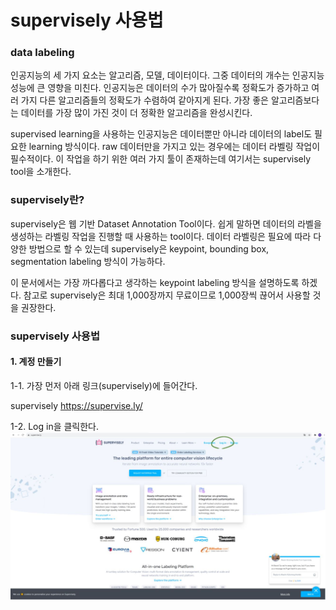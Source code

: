 # supervisely 사용법      


### data labeling

인공지능의 세 가지 요소는 알고리즘, 모델, 데이터이다. 그중 데이터의 개수는 인공지능 성능에 큰 영향을 미친다.
인공지능은 데이터의 수가 많아질수록 정확도가 증가하고 여러 가지 다른 알고리즘들의 정확도가 수렴하여 같아지게 된다.
가장 좋은 알고리즘보다는 데이터를 가장 많이 가진 것이 더 정확한 알고리즘을 완성시킨다.

supervised learning을 사용하는 인공지능은 데이터뿐만 아니라 데이터의 label도 필요한 learning 방식이다. raw 데이터만을 가지고 있는 경우에는 데이터 라벨링 작업이
필수적이다. 이 작업을 하기 위한 여러 가지 툴이 존재하는데 여기서는 supervisely tool을 소개한다.



### supervisely란?

supervisely은 웹 기반 Dataset Annotation Tool이다. 쉽게 말하면 데이터의 라벨을 생성하는 라벨링 작업을 진행할 때 사용하는 tool이다. 데이터 라벨링은 필요에 따라 다양한 방법으로 할 수 있는데 supervisely은 keypoint, bounding box, segmentation labeling 방식이 가능하다.      

이 문서에서는 가장 까다롭다고 생각하는 keypoint labeling 방식을 설명하도록 하겠다. 참고로 supervisely은 최대 1,000장까지 무료이므로 1,000장씩 끊어서 사용할 것을 권장한다.  



### supervisely 사용법

####  1. 계정 만들기 
  1-1. 가장 먼저 아래 링크(supervisely)에 들어간다.

supervisely https://supervise.ly/


1-2. Log in을 클릭한다. 
![1](./img/1.JPG)
